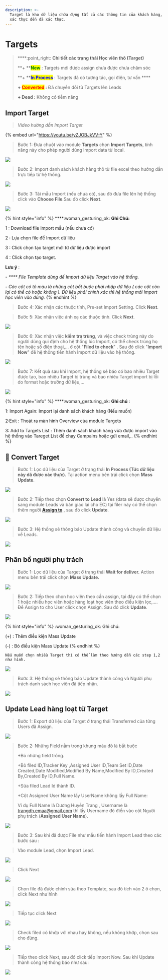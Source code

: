 ```yaml
---
description: >-
  Target là kho dữ liệu chứa đựng tất cả các thông tin của khách hàng, từ chưa
  xác thực đến đã xác thực.
---
```


# Targets

> ****:point\_right: **Chi tiết các trạng thái Học viên thô (Target)**
>
> **+ **<mark style="color:green;">**New**</mark> : Targets mới được assign chưa được chưa chăm sóc&#x20;
>
> **+ **<mark style="color:blue;">**In Process**</mark> <mark style="color:blue;"></mark><mark style="color:blue;"></mark> : Targets đã có tương tác, gọi điện, tư vấn ****&#x20;
>
> **+ **<mark style="color:red;">**Converted**</mark>** :** Đã chuyển đổi từ Targets lên Leads
>
> **+ Dead :** Không có tiềm năng

## Import Target

> _Video hướng dẫn Import Target_

{% embed url="https://youtu.be/yZJOBJkVV-Y" %}

> Bước 1: Đưa chuột vào module **Targets** chọn **Import Targets**, tính năng này cho phép người dùng Import data từ local.

![](../../.gitbook/assets/import1.jpg)

> Bước 2: Import danh sách khách hàng thô từ file excel theo hướng dẫn trực tiếp từ hệ thống.

![](<../../.gitbook/assets/2 (1).png>)

> Bước 3:&#x20;> &#x20;Tải mẫu Import (nếu chưa có), sau đó đưa file lên hệ thống click vào **Choose File**.Sau đó click **Next**.

![](<../../.gitbook/assets/3 (1).png>)

{% hint style="info" %}
****:woman\_gesturing\_ok: **Ghi Chú:**

1 : Download file Import mẫu (nếu chưa có)

2 : Lựa chọn file để Import dữ liệu

3 : Click chọn tạo target mới từ dữ liệu được import

4 : Click chọn tạo target.

**Lưu ý** :

\-      _**** File Template dùng để Import dữ liệu Target vào hệ thống._&#x20;

_**-**       Các cột có tô màu là những cột bắt buộc phải nhập dữ liệu ( các cột còn lại có thể có hoặc không ). Dữ liệu phải chính xác thì hệ thống mới Import học viên vào đúng._
{% endhint %}

> Bước 4:&#x20;> &#x20;Xác nhận các thuộc tính, Pre-set Import Setting. Click **Next**.

> Bước 5: Xác nhận việc ánh xạ các thuộc tính. Click **Next**.

![](<../../.gitbook/assets/5 (1).png>)

> Bước 6:  Xác nhận việc **kiểm tra trùng**, và việc check trùng này do người dùng qui định cho hệ thống lúc Import, có thể check trùng họ tên hoặc số điên thoại,... ở cột "**Filed to check**" . Sau đó click "**Import Now**" để hệ thống tiến hành Import dữ liệu vào hệ thống.

![](<../../.gitbook/assets/6 (1).png>)

> Bước 7: Kết quả sau khi Import, hệ thống sẽ báo có bao nhiêu Target được tạo, bao nhiêu Target bị trùng và bao nhiêu Target import bị lỗi do format hoặc trường dữ liệu,...

![](<../../.gitbook/assets/7 (1).png>)

{% hint style="info" %}
****:woman\_gesturing\_ok: **Ghi chú** :

1: Import Again: Import lại danh sách khách hàng (Nếu muốn)

2:Exit : Thoát ra màn hình Overview của module Targets

3: Add to Targets List : Thêm danh sách khách hàng vừa được import vào hệ thống vào Tareget List để chạy Campains hoặc gửi email,..
{% endhint %}

## :dizzy: Convert Target

> Bước 1: Lọc dữ liệu của Target ở trạng thái **In Process (**Tức dữ liệu này dã được xác thực**).** Tại action menu bên trái click chọn **Mass Update**.

![](../../.gitbook/assets/import2.jpg)

> Bước 2:  Tiếp theo chọn **Convert to Lead** là Yes (data sẽ được chuyển sang module Leads và bàn giao lại cho EC) tại filer này có thể chọn thêm người [**Assign to**](https://help.dotb.vn/tuyen-sinh-ban-hang/target#phan-bo-nguoi-phu-trach) , sau đó click **Update**.

![](../../.gitbook/assets/import3.jpg)

> Bước 3: Hệ thống sẽ thông báo Update thành công và chuyển dữ liệu về Leads.

![](../../.gitbook/assets/ConvertTarget2.png)

## Phân bổ người phụ trách

> Bước 1: Lọc dữ liệu của Target ở trạng thái **Wait for deliver.**  Action menu bên trái click chọn **Mass Update.**

![](<../../.gitbook/assets/1 (3).png>)

> Bước 2:  Tiếp theo chọn học viên theo cần assign, tại đây có thể chọn 1 hoặc nhiều học viên hoặc hàng loạt học viên theo điều kiện lọc,…. Để Assign to cho User click chọn Assign. Sau đó click **Update**.

![](<../../.gitbook/assets/2 (2).png>)

{% hint style="info" %}
:woman\_gesturing\_ok: Ghi chú:

(+) : Thêm điều kiện Mass Update&#x20;

(-) : Bỏ điều kiện Mass Update
{% endhint %}

```
Nếu muốn chọn nhiều Target thì có thể làm theo hướng dẫn các step 1,2 như hình.
```

![](../../.gitbook/assets/Targets.jpg)

> Bước 3: Hệ thống sẽ thông báo Update thành công và Người phụ trách danh sách học viên đã tiếp nhận.

![](<../../.gitbook/assets/3 (2).png>)

## Update Lead hàng loạt từ Target

> Bước  1:  Export dữ liệu của Target ở trạng thái Transferred của từng Users đã Assign.

![](../../.gitbook/assets/Update1.png)

> Bước 2:&#x20;> Những Field nằm trong khung màu đỏ là bắt buộc
>
> \+Bỏ những field trống.
>
> \+Bỏ filed ID,Tracker Key ,Assigned User ID,Team Set ID,Date Created,Date Modified,Modified By Name,Modified By ID,Created By,Created By ID,Full Name.
>
> \+Sửa filed  Lead Id thành ID.
>
> \+Cột Assigned User Name lấy UserName không lấy Full Name:
>
> &#x20;Ví dụ Full Name là Dương Huyền Trang , Username là [trangdh.emaa@gmail.com](mailto:trangdh.emaa@gmail.com) thì lấy Username đó điền vào cột Người phụ trách (**Assigned User Name**).

![](../../.gitbook/assets/UpdateLead2.png)

> Bước 3: Sau khi đã được File như mẫu tiến hành Import Lead theo các bước sau :

> Vào module Lead, chọn Import Lead.

![](../../.gitbook/assets/ImportLead.png)

> Click Next

![](<../../.gitbook/assets/2 (1).png>)

> Chọn file đã được chỉnh sửa theo Template, sau đó tích vào 2 ô chọn, click Next như hình

![](../../.gitbook/assets/UpdateLead3.png)

> Tiếp tục click Next

![](<../../.gitbook/assets/4 (1).png>)

> Check filed có khớp với nhau hay không, nếu không khớp, chọn sau cho đúng.

![](<../../.gitbook/assets/5 (1).png>)

>> Tiếp theo click Next, sau đó click tiếp Import Now. Sau khi Update thành công hệ thống báo như sau:

![](../../.gitbook/assets/UpdatedLead4.png)

##
